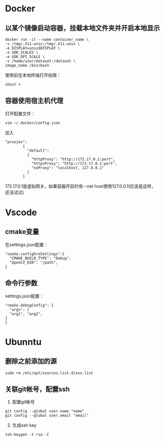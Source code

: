 # Docker

## 以某个镜像启动容器，挂载本地文件夹并开启本地显示

```
docker run -it --name container_name \
-v /tmp/.X11-unix:/tmp/.X11-unix \
-e DISPLAY=unix$DISPLAY \
-e GDK_SCALES \
-e GDK_DPI_SCALE \
-v /home/user/dataset:/dataset \
image_name /bin/bash
```

使用前在本地终端打开权限：

```
xhost +
```

## 容器使用宿主机代理

打开配置文件：

```plaintext
vim ~/.docker/config.json
```

加入

```
"proxies":
        {
          "default":
          {
            "httpProxy": "http://172.17.0.1:port",
            "httpsProxy": "http://172.17.0.1:port",
            "noProxy": "localhost, 127.0.0.1"
          }
        }
```

172.17.0.1是虚拟网关，如果容器开启时有--net host使用127.0.0.1(应该是这样，还没试过)

# Vscode

## cmake变量

在settings.json配置：

```
"cmake.confighreSettings":{
  "CMAKE_BUILD_TYPE": "Debug",
  "OpenCV_DIR": "/path",
}
```

## 命令行参数

settings.json配置：

```
"cmake.debugConfig": {
  "args": [
  "arg1", "arg2",
]
}
```

# Ubunntu

## 删除之前添加的源

```
sudo rm /etc/apt/sources.list.d/xxx.list
```

## 关联git帐号，配置ssh

1. 配置git帐号

```
git config --global user.name "name"
git config --global user.email "email"
```

2. 生成ssh key

```
ssh-keygen -t rsa -C
```